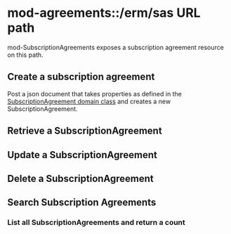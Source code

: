 # mod-agreements::/erm/sas URL path

mod-SubscriptionAgreements exposes a subscription agreement resource on this path.

## Create a subscription agreement

Post a json document that takes properties as defined in the [SubscriptionAgreement domain class]() and creates a new SubscriptionAgreement.

## Retrieve a SubscriptionAgreement

## Update a SubscriptionAgreement

## Delete a SubscriptionAgreement

## Search Subscription Agreements

### List all SubscriptionAgreements and return a count
